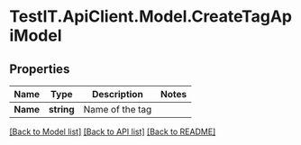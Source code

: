 # TestIT.ApiClient.Model.CreateTagApiModel

## Properties

Name | Type | Description | Notes
------------ | ------------- | ------------- | -------------
**Name** | **string** | Name of the tag | 

[[Back to Model list]](../README.md#documentation-for-models) [[Back to API list]](../README.md#documentation-for-api-endpoints) [[Back to README]](../README.md)

